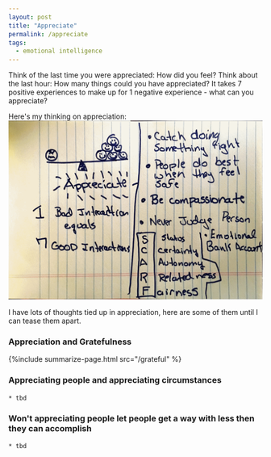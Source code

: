 ```yaml
---
layout: post
title: "Appreciate"
permalink: /appreciate
tags:
  - emotional intelligence
---
```


Think of the last time you were appreciated: How did you feel? Think about the last hour: How many things could you have appreciated? It takes 7 positive experiences to make up for 1 negative experience - what can you appreciate?

Here's my thinking on appreciation:
![Appreciate](/images/appreciate.png)

I have lots of thoughts tied up in appreciation, here are some of them until I can tease them apart.

### Appreciation and Gratefulness

{%include summarize-page.html src="/grateful" %}

### Appreciating people and appreciating circumstances

    * tbd

### Won't appreciating people let people get a way with less then they can accomplish

    * tbd
